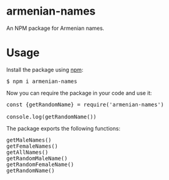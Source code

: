 # armenian-names
An NPM package for Armenian names.

# Usage
Install the package using [npm](https://www.npmjs.com/):
<pre>
$ npm i armenian-names
</pre>

Now you can require the package in your code and use it:
<pre>
const {getRandomName} = require('armenian-names')

console.log(getRandomName())
</pre>

The package exports the following functions:
<pre>
getMaleNames()
getFemaleNames()
getAllNames()
getRandomMaleName()
getRandomFemaleName()
getRandomName()
</pre>





